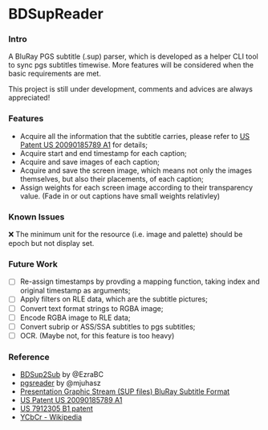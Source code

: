 # BDSupReader
### Intro
A BluRay PGS subtitle (.sup) parser, which is developed as a helper CLI tool to sync pgs subtitles timewise. More features will be considered when the basic requirements are met.

This project is still under development, comments and advices are always appreciated!

### Features
* Acquire all the information that the subtitle carries, please refer to [US Patent US 20090185789 A1](https://encrypted.google.com/patents/US20090185789?cl=da) for details;
* Acquire start and end timestamp for each caption;
* Acquire and save images of each caption;
* Acquire and save the screen image, which means not only the images themselves, but also their placements, of each caption;
* Assign weights for each screen image according to their transparency value. (Fade in or out captions have small weights relativley)

### Known Issues
:x: The minimum unit for the resource (i.e. image and palette) should be epoch but not display set.

### Future Work
- [ ] Re-assign timestamps by provding a mapping function, taking index and original timestamp as arguments;
- [ ] Apply filters on RLE data, which are the subtitle pictures;
- [ ] Convert text format strings to RGBA image;
- [ ] Encode RGBA image to RLE data;
- [ ] Convert subrip or ASS/SSA subtitles to pgs subtitles;
- [ ] OCR. (Maybe not, for this feature is too heavy)

### Reference
* [BDSup2Sub](https://github.com/mjuhasz/BDSup2Sub) by @EzraBC
* [pgsreader](https://github.com/EzraBC/pgsreader) by @mjuhasz
* [Presentation Graphic Stream (SUP files) BluRay Subtitle Format](http://blog.thescorpius.com/index.php/2017/07/15/presentation-graphic-stream-sup-files-bluray-subtitle-format/)
* [US Patent US 20090185789 A1](https://encrypted.google.com/patents/US20090185789?cl=da)
* [US 7912305 B1 patent](https://www.google.com/patents/US7912305)
* [YCbCr - Wikipedia](https://en.wikipedia.org/wiki/YCbCr)
